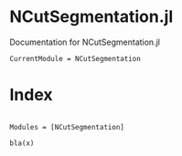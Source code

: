 # NCutSegmentation.jl

Documentation for NCutSegmentation.jl

```@meta
CurrentModule = NCutSegmentation
```

# Index
```@index
```

```@autodocs
Modules = [NCutSegmentation]
```

```@doc
bla(x)
```
